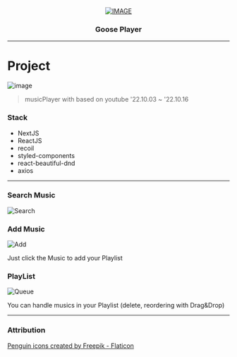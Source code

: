 <div align="center">
  <a href="https://pengoose.dev/">
    <picture>
      <source media="(prefers-color-scheme: dark)" srcset="public/main.PNG">
      <source media="(prefers-color-scheme: light)" srcset="https://user-images.githubusercontent.com/73521518/216755475-3dd1c8ef-1bf0-4024-b5cf-0d28fc6e439d.png">
      <img alt="IMAGE" src="http://LIGHT_IMAGE_URL.png">
    </picture>
  </a>
  <h3>Goose Player</h3>
</div>

---


# Project

![image](https://github.com/pengooseDev/goose_player/assets/73521518/c0cdeb5b-bf9c-401e-acb4-a097e39cc114)

> musicPlayer with based on youtube
> '22.10.03 ~ '22.10.16

### Stack

- NextJS
- ReactJS
- recoil
- styled-components
- react-beautiful-dnd
- axios

---

### Search Music

![Search](https://user-images.githubusercontent.com/73521518/197935459-3980d30c-a731-41e8-9b46-3d3203241769.PNG)

### Add Music

![Add](https://user-images.githubusercontent.com/73521518/197935466-359a4317-86c3-445b-a894-3e87513c8c07.PNG)

Just click the Music to add your Playlist

### PlayList

![Queue](https://user-images.githubusercontent.com/73521518/197935449-211dd5b4-a333-4671-a0d8-434c933e3969.PNG)

You can handle musics in your Playlist (delete, reordering with Drag&Drop)

---

### Attribution
<a href="https://www.flaticon.com/free-icons/penguin" title="penguin icons">Penguin icons created by Freepik - Flaticon</a>
